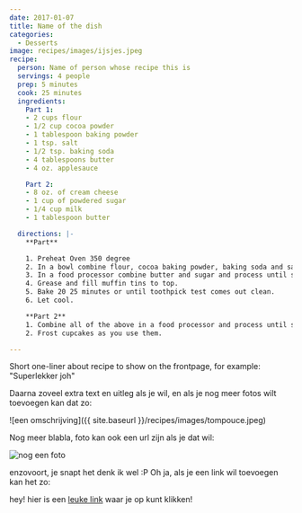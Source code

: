 ```yaml
---
date: 2017-01-07
title: Name of the dish
categories:
  - Desserts
image: recipes/images/ijsjes.jpeg
recipe:
  person: Name of person whose recipe this is
  servings: 4 people
  prep: 5 minutes
  cook: 25 minutes
  ingredients:
    Part 1:
    - 2 cups flour
    - 1/2 cup cocoa powder
    - 1 tablespoon baking powder
    - 1 tsp. salt
    - 1/2 tsp. baking soda
    - 4 tablespoons butter
    - 4 oz. applesauce

    Part 2:
    - 8 oz. of cream cheese
    - 1 cup of powdered sugar
    - 1/4 cup milk
    - 1 tablespoon butter

  directions: |-
    **Part**

    1. Preheat Oven 350 degree
    2. In a bowl combine flour, cocoa baking powder, baking soda and salt.
    3. In a food processor combine butter and sugar and process until smooth. Add the eggs, 4 oz. of chocolate pieces and vanilla. Add half of the flour mixture and ½ of the milk. Process and add the other half of the flour and the remainder of the milk. Slowly, add the hot water.
    4. Grease and fill muffin tins to top.
    5. Bake 20 25 minutes or until toothpick test comes out clean.
    6. Let cool.

    **Part 2**
    1. Combine all of the above in a food processor and process until smooth. Refrigerate.
    2. Frost cupcakes as you use them.

---
```

Short one-liner about recipe to show on the frontpage, for example: "Superlekker joh"

Daarna zoveel extra text en uitleg als je wil, en als je nog meer fotos wilt toevoegen kan dat zo:

![een omschrijving]({{ site.baseurl }}/recipes/images/tompouce.jpeg)

Nog meer blabla, foto kan ook een url zijn als je dat wil:

![nog een foto](https://i1.wp.com/imgs.xkcd.com/comics/delicious.png)

enzovoort, je snapt het denk ik wel :P Oh ja, als je een link wil toevoegen kan het zo:

hey! hier is een [leuke link](https://www.onceuponachef.com/) waar je op kunt klikken!
